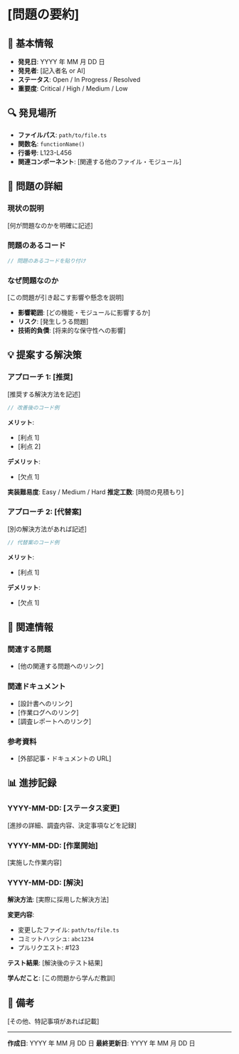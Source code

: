 # [問題の要約]

## 📅 基本情報

- **発見日**: YYYY 年 MM 月 DD 日
- **発見者**: [記入者名 or AI]
- **ステータス**: Open / In Progress / Resolved
- **重要度**: Critical / High / Medium / Low

## 🔍 発見場所

- **ファイルパス**: `path/to/file.ts`
- **関数名**: `functionName()`
- **行番号**: L123-L456
- **関連コンポーネント**: [関連する他のファイル・モジュール]

## 📝 問題の詳細

### 現状の説明

[何が問題なのかを明確に記述]

### 問題のあるコード

```typescript
// 問題のあるコードを貼り付け
```

### なぜ問題なのか

[この問題が引き起こす影響や懸念を説明]

- **影響範囲**: [どの機能・モジュールに影響するか]
- **リスク**: [発生しうる問題]
- **技術的負債**: [将来的な保守性への影響]

## 💡 提案する解決策

### アプローチ 1: [推奨]

[推奨する解決方法を記述]

```typescript
// 改善後のコード例
```

**メリット**:

- [利点 1]
- [利点 2]

**デメリット**:

- [欠点 1]

**実装難易度**: Easy / Medium / Hard
**推定工数**: [時間の見積もり]

### アプローチ 2: [代替案]

[別の解決方法があれば記述]

```typescript
// 代替案のコード例
```

**メリット**:

- [利点 1]

**デメリット**:

- [欠点 1]

## 🔗 関連情報

### 関連する問題

- [他の関連する問題へのリンク]

### 関連ドキュメント

- [設計書へのリンク]
- [作業ログへのリンク]
- [調査レポートへのリンク]

### 参考資料

- [外部記事・ドキュメントの URL]

## 📊 進捗記録

### YYYY-MM-DD: [ステータス変更]

[進捗の詳細、調査内容、決定事項などを記録]

### YYYY-MM-DD: [作業開始]

[実施した作業内容]

### YYYY-MM-DD: [解決]

**解決方法**:
[実際に採用した解決方法]

**変更内容**:

- 変更したファイル: `path/to/file.ts`
- コミットハッシュ: `abc1234`
- プルリクエスト: #123

**テスト結果**:
[解決後のテスト結果]

**学んだこと**:
[この問題から学んだ教訓]

## 📎 備考

[その他、特記事項があれば記載]

---

**作成日**: YYYY 年 MM 月 DD 日
**最終更新日**: YYYY 年 MM 月 DD 日
